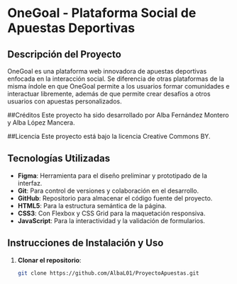 # OneGoal - Plataforma Social de Apuestas Deportivas

## Descripción del Proyecto
OneGoal es una plataforma web innovadora de apuestas deportivas enfocada en la interacción social. Se diferencia de otras plataformas de la misma índole en que OneGoal permite a los usuarios formar comunidades e interactuar libremente, además de que permite crear desafíos a otros usuarios con apuestas personalizados.

##Créditos
Este proyecto ha sido desarrollado por Alba Fernández Montero y Alba López Mancera.

##Licencia
Este proyecto está bajo la licencia Creative Commons BY.

## Tecnologías Utilizadas

- **Figma**: Herramienta para el diseño preliminar y prototipado de la interfaz.
- **Git**: Para control de versiones y colaboración en el desarrollo.
- **GitHub**: Repositorio para almacenar el código fuente del proyecto.
- **HTML5**: Para la estructura semántica de la página.
- **CSS3**: Con Flexbox y CSS Grid para la maquetación responsiva.
- **JavaScript**: Para la interactividad y la validación de formularios.

## Instrucciones de Instalación y Uso

1. **Clonar el repositorio**:
   ```bash
   git clone https://github.com/AlbaL01/ProyectoApuestas.git

